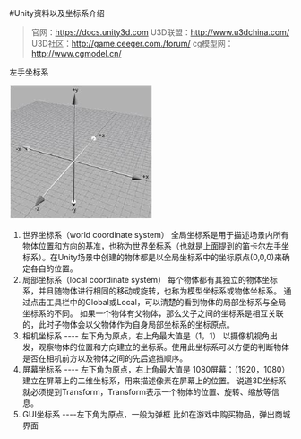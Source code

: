 #Unity资料以及坐标系介绍

> 官网：https://docs.unity3d.com
> U3D联盟：http://www.u3dchina.com/
> U3D社区：http://game.ceeger.com./forum/
> cg模型网：http://www.cgmodel.cn/

左手坐标系

![](image/zuobiao.jpg)

1. 世界坐标系（world coordinate system）
全局坐标系是用于描述场景内所有物体位置和方向的基准，也称为世界坐标系（也就是上面提到的笛卡尔左手坐标系）。在Unity场景中创建的物体都是以全局坐标系中的坐标原点(0,0,0)来确定各自的位置。
2. 局部坐标系（local coordinate system）
每个物体都有其独立的物体坐标系，并且随物体进行相同的移动或旋转，也称为模型坐标系或物体坐标系。
通过点击工具栏中的Global或Local，可以清楚的看到物体的局部坐标系与全局坐标系的不同。
如果一个物体有父物体，那么父子之间的坐标系是相互关联的，此时子物体会以父物体作为自身局部坐标系的坐标原点。
3. 相机坐标系  ---- 左下角为原点，右上角最大值是（1，1）
以摄像机视角出发，观察物体的位置和方向建立的坐标系。使用此坐标系可以方便的判断物体是否在相机前方以及物体之间的先后遮挡顺序。
4. 屏幕坐标系 ---- 左下角为原点，右上角最大值是 1080屏幕：（1920，1080）
建立在屏幕上的二维坐标系，用来描述像素在屏幕上的位置。
说道3D坐标系就必须提到Transform，Transform表示一个物体的位置、旋转、缩放等信息。
5. GUI坐标系 ----左下角为原点，一般为弹框
比如在游戏中购买物品，弹出商城界面


